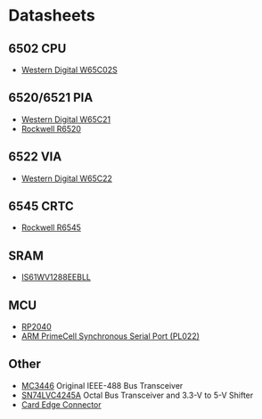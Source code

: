 # Datasheets

## 6502 CPU

* [Western Digital W65C02S](https://www.westerndesigncenter.com/wdc/documentation/w65c02s.pdf)

## 6520/6521 PIA

* [Western Digital W65C21](https://www.westerndesigncenter.com/wdc/documentation/w65c21.pdf)
* [Rockwell R6520](http://archive.6502.org/datasheets/rockwell_r6520_pia.pdf)

## 6522 VIA

* [Western Digital W65C22](https://www.westerndesigncenter.com/wdc/documentation/w65c22.pdf)

## 6545 CRTC

* [Rockwell R6545](http://archive.6502.org/datasheets/rockwell_r6545-1_crtc.pdf)

## SRAM

* [IS61WV1288EEBLL](https://www.issi.com/WW/pdf/61-64WV1288EEBLL.pdf)

## MCU

* [RP2040](https://datasheets.raspberrypi.com/rp2040/rp2040-datasheet.pdf)
* [ARM PrimeCell Synchronous Serial Port (PL022)](https://developer.arm.com/documentation/ddi0194/h/introduction/about-the-arm-primecell-ssp--pl022-)

## Other

* [MC3446](http://pdf.datasheetcatalog.com/datasheets/400/501349_DS.pdf) Original IEEE-488 Bus Transceiver
* [SN74LVC4245A](https://www.ti.com/lit/ds/symlink/sn74lvc4245a.pdf) Octal Bus Transceiver and 3.3-V to 5-V Shifter
* [Card Edge Connector](https://files.edac.net/edac/content/305/305-024-500-501%20-%20EDAC%20Card%20Edge%20Connector.PDF)
